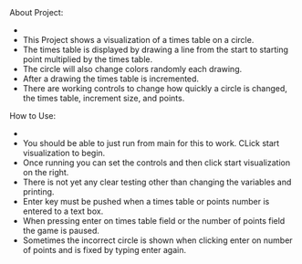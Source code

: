 
<!-- TOC --> About Project:
-
- This Project shows a visualization of a times table on a circle.
- The times table is displayed by drawing a line from the start to starting point multiplied by the times table.
- The circle will also change colors randomly each drawing.
- After a drawing the times table is incremented.
- There are working controls to change how quickly a circle is changed, the times table, increment size, and points.
<!-- TOC --> How to Use:
-
- You should be able to just run from main for this to work. CLick start visualization to begin.
- Once running you can set the controls and then click start visualization on the right.
- There is not yet any clear testing other than changing the variables and printing.
- Enter key must be pushed when a times table or points number is entered to a text box.
- When pressing enter on times table field or the number of points field the game is paused.
- Sometimes the incorrect circle is shown when clicking enter on number of points and is fixed by typing enter again.
